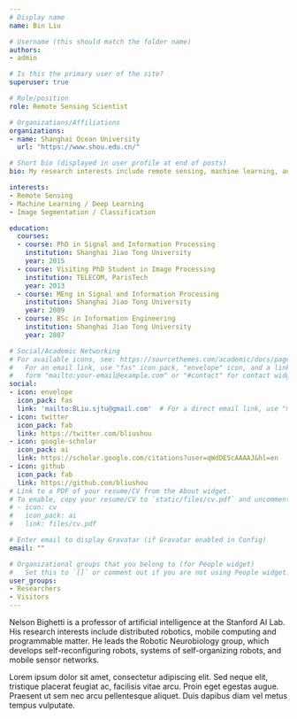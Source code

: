 ```yaml
---
# Display name
name: Bin Liu

# Username (this should match the folder name)
authors:
- admin

# Is this the primary user of the site?
superuser: true

# Role/position
role: Remote Sensing Scientist

# Organizations/Affiliations
organizations:
- name: Shanghai Ocean University
  url: "https://www.shou.edu.cn/"

# Short bio (displayed in user profile at end of posts)
bio: My research interests include remote sensing, machine learning, and image classification.

interests:
- Remote Sensing
- Machine Learning / Deep Learning
- Image Segmentation / Classification

education:
  courses:
  - course: PhD in Signal and Information Processing
    institution: Shanghai Jiao Tong University
    year: 2015
  - course: Visiting PhD Student in Image Processing
    institution: TELECOM, ParisTech
    year: 2013
  - course: MEng in Signal and Information Processing
    institution: Shanghai Jiao Tong University
    year: 2009
  - course: BSc in Information Engineering
    institution: Shanghai Jiao Tong University
    year: 2007

# Social/Academic Networking
# For available icons, see: https://sourcethemes.com/academic/docs/page-builder/#icons
#   For an email link, use "fas" icon pack, "envelope" icon, and a link in the
#   form "mailto:your-email@example.com" or "#contact" for contact widget.
social:
- icon: envelope
  icon_pack: fas
  link: 'mailto:BLiu.sjtu@gmail.com'  # For a direct email link, use "mailto:test@example.org".
- icon: twitter
  icon_pack: fab
  link: https://twitter.com/bliushou
- icon: google-scholar
  icon_pack: ai
  link: https://scholar.google.com/citations?user=qWdDEScAAAAJ&hl=en
- icon: github
  icon_pack: fab
  link: https://github.com/bliushou
# Link to a PDF of your resume/CV from the About widget.
# To enable, copy your resume/CV to `static/files/cv.pdf` and uncomment the lines below.
# - icon: cv
#   icon_pack: ai
#   link: files/cv.pdf

# Enter email to display Gravatar (if Gravatar enabled in Config)
email: ""

# Organizational groups that you belong to (for People widget)
#   Set this to `[]` or comment out if you are not using People widget.
user_groups:
- Researchers
- Visitors
---
```


Nelson Bighetti is a professor of artificial intelligence at the Stanford AI Lab. His research interests include distributed robotics, mobile computing and programmable matter. He leads the Robotic Neurobiology group, which develops self-reconfiguring robots, systems of self-organizing robots, and mobile sensor networks.

Lorem ipsum dolor sit amet, consectetur adipiscing elit. Sed neque elit, tristique placerat feugiat ac, facilisis vitae arcu. Proin eget egestas augue. Praesent ut sem nec arcu pellentesque aliquet. Duis dapibus diam vel metus tempus vulputate.
